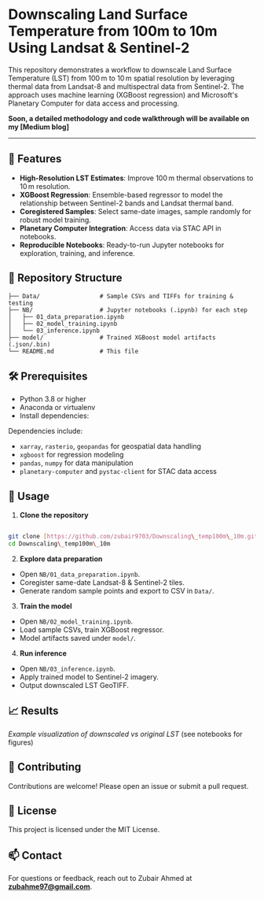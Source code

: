 # Downscaling Land Surface Temperature from 100m to 10m Using Landsat & Sentinel-2

This repository demonstrates a workflow to downscale Land Surface Temperature (LST) from 100 m to 10 m spatial resolution by leveraging thermal data from Landsat-8 and multispectral data from Sentinel-2. The approach uses machine learning (XGBoost regression) and Microsoft's Planetary Computer for data access and processing.

**Soon, a detailed methodology and code walkthrough will be available on my [Medium blog]**

---

## 🚀 Features

* **High-Resolution LST Estimates**: Improve 100 m thermal observations to 10 m resolution.
* **XGBoost Regression**: Ensemble-based regressor to model the relationship between Sentinel-2 bands and Landsat thermal band.
* **Coregistered Samples**: Select same-date images, sample randomly for robust model training.
* **Planetary Computer Integration**: Access data via STAC API in notebooks.
* **Reproducible Notebooks**: Ready-to-run Jupyter notebooks for exploration, training, and inference.

## 📂 Repository Structure

```
├── Data/                 # Sample CSVs and TIFFs for training & testing
├── NB/                   # Jupyter notebooks (.ipynb) for each step
│   ├── 01_data_preparation.ipynb
│   ├── 02_model_training.ipynb
│   └── 03_inference.ipynb
├── model/                # Trained XGBoost model artifacts (.json/.bin)
└── README.md             # This file
```

## 🛠 Prerequisites

* Python 3.8 or higher
* Anaconda or virtualenv
* Install dependencies:


Dependencies include:

* `xarray`, `rasterio`, `geopandas` for geospatial data handling
* `xgboost` for regression modeling
* `pandas`, `numpy` for data manipulation
* `planetary-computer` and `pystac-client` for STAC data access

## 🔧 Usage

1. **Clone the repository**

```bash

git clone [https://github.com/zubair9703/Downscaling\_temp100m\_10m.git](https://github.com/zubair9703/Downscaling_temp100m_10m.git)
cd Downscaling\_temp100m\_10m

```

2. **Explore data preparation**
- Open `NB/01_data_preparation.ipynb`.
- Coregister same-date Landsat-8 & Sentinel-2 tiles.
- Generate random sample points and export to CSV in `Data/`.

3. **Train the model**
- Open `NB/02_model_training.ipynb`.
- Load sample CSVs, train XGBoost regressor.
- Model artifacts saved under `model/`.

4. **Run inference**
- Open `NB/03_inference.ipynb`.
- Apply trained model to Sentinel-2 imagery.
- Output downscaled LST GeoTIFF.

## 📈 Results

_Example visualization of downscaled vs original LST_ (see notebooks for figures)


## 🤝 Contributing

Contributions are welcome! Please open an issue or submit a pull request.

## 📄 License

This project is licensed under the MIT License.

## 📫 Contact

For questions or feedback, reach out to Zubair Ahmed at **zubahme97@gmail.com**.

```
